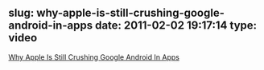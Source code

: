 slug: why-apple-is-still-crushing-google-android-in-apps
date: 2011-02-02 19:17:14
type: video
---

<script src="http://player.ooyala.com/player.js?width=560&deepLinkEmbedCode=RjNmcwMjq0J9OSKMn4UAMZx_l4RbKr-b&height=316&embedCode=RjNmcwMjq0J9OSKMn4UAMZx_l4RbKr-b"></script>

[Why Apple Is Still Crushing Google Android In Apps](http://www.businessinsider.com/rana-sobhany-iphone-android-apps-2011-1)
